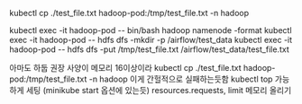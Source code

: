 kubectl cp ./test_file.txt hadoop-pod:/tmp/test_file.txt -n hadoop

kubectl exec -it hadoop-pod -- bin/bash hadoop namenode -format
kubectl exec -it hadoop-pod -- hdfs dfs -mkdir -p /airflow/test_data
kubectl exec -it hadoop-pod -- hdfs dfs -put /tmp/test_file.txt /airflow/test_data/test_file.txt

아마도 하둡 권장 사양이 메모리 16이상이라
kubectl cp ./test_file.txt hadoop-pod:/tmp/test_file.txt -n hadoop 이게 간헐적으로 실패하는듯함
kubectl top 가능하게 세팅 (minikube start 옵션에 있는듯)
resources.requests, limit 메모리 올리기
